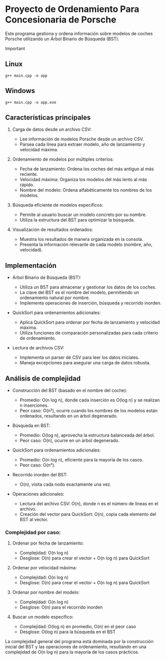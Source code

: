 # Proyecto de Ordenamiento Para Concesionaria de Porsche

Este programa gestiona y ordena información sobre modelos de coches Porsche utilizando un Árbol Binario de Búsqueda (BST).

> [!IMPORTANT]
>
> ## Linux
>
> `g++ main.cpp -o app`
>
> ## Windows
>
> `g++ main.cpp -o app.exe`

## Características principales

1. Carga de datos desde un archivo CSV:

   - Lee información de modelos Porsche desde un archivo CSV.
   - Parsea cada línea para extraer modelo, año de lanzamiento y velocidad máxima.

2. Ordenamiento de modelos por múltiples criterios:

   - Fecha de lanzamiento: Ordena los coches del más antiguo al más reciente.
   - Velocidad máxima: Organiza los modelos del más lento al más rápido.
   - Nombre del modelo: Ordena alfabéticamente los nombres de los modelos.

3. Búsqueda eficiente de modelos específicos:

   - Permite al usuario buscar un modelo concreto por su nombre.
   - Utiliza la estructura del BST para optimizar la búsqueda.

4. Visualización de resultados ordenados:
   - Muestra los resultados de manera organizada en la consola.
   - Presenta la información relevante de cada modelo (nombre, año, velocidad).

## Implementación

- Árbol Binario de Búsqueda (BST):

  - Utiliza un BST para almacenar y gestionar los datos de los coches.
  - La clave del BST es el nombre del modelo, permitiendo un ordenamiento natural por nombre.
  - Implementa operaciones de inserción, búsqueda y recorrido inorden.

- QuickSort para ordenamientos adicionales:

  - Aplica QuickSort para ordenar por fecha de lanzamiento y velocidad máxima.
  - Utiliza funciones de comparación personalizadas para cada criterio de ordenamiento.

- Lectura de archivos CSV:

  - Implementa un parser de CSV para leer los datos iniciales.
  - Maneja excepciones para asegurar una carga de datos robusta.

## Análisis de complejidad

- Construcción del BST (basado en el nombre del coche):

  - Promedio: O(n log n), donde cada inserción es O(log n) y se realizan n inserciones.
  - Peor caso: O(n²), ocurre cuando los nombres de los modelos están ordenados, resultando en un árbol degenerado.

- Búsqueda en BST:

  - Promedio: O(log n), aprovecha la estructura balanceada del árbol.
  - Peor caso: O(n), ocurre en un árbol degenerado.

- QuickSort para ordenamientos adicionales:

  - Promedio: O(n log n), eficiente para la mayoría de los casos.
  - Peor caso: O(n²).

- Recorrido inorden del BST:

  - O(n), visita cada nodo exactamente una vez.

- Operaciones adicionales:
  - Lectura del archivo CSV: O(n), donde n es el número de líneas en el archivo.
  - Creación del vector para QuickSort: O(n), copia cada elemento del BST al vector.

### Complejidad por caso:

1. Ordenar por fecha de lanzamiento:

   - Complejidad: O(n log n)
   - Desglose: O(n) para crear el vector + O(n log n) para QuickSort

2. Ordenar por velocidad máxima:

   - Complejidad: O(n log n)
   - Desglose: O(n) para crear el vector + O(n log n) para QuickSort

3. Ordenar por nombre del modelo:

   - Complejidad: O(n log n)
   - Desglose: O(n) para el recorrido inorden

4. Buscar un modelo específico:

   - Complejidad: O(log n) en promedio, O(n) en el peor caso
   - Desglose: O(log n) para la búsqueda en el BST

La complejidad general del programa está dominada por la construcción inicial del BST y las operaciones de ordenamiento, resultando en una complejidad de O(n log n) para la mayoría de los casos prácticos.
